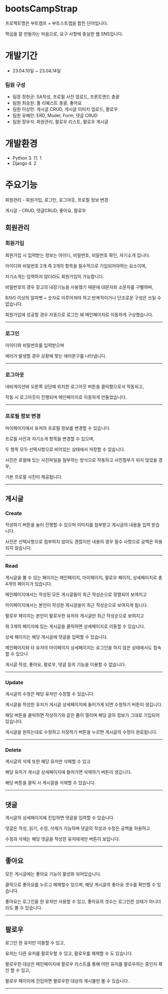 # bootsCampStrap
프로젝트명은 부트캠프 + 부트스트랩을 합친 단어입니다.

핵심을 잘 만들자는 마음으로, 요구 사항에 충실한 웹 SNS입니다.

# 개발기간
* 23.04.10일 ~ 23.04.14일

### 팀원 구성
* 팀장 정현균: SA작성, 프로필 사진 업로드, 프론트엔드 총괄
* 팀원 최승원: 풀 리퀘스트 총괄, 좋아요
* 팀원 이상민: 게시글 CRUD, 게시글 이미지 업로드, 팔로우
* 팀원 유혜민: ERD, Model, Form, 댓글 CRUD
* 팀원 장우석: 회원관리, 팔로우 리스트, 팔로우 게시글

# 개발환경
* Python 3. 11. 1
* Django 4. 2

# 주요기능
회원관리 - 회원가입, 로그인, 로그아웃, 프로필 정보 변경

게시글 - CRUD, 댓글CRUD, 좋아요, 팔로우

## 회원관리
### 회원가입

회원가입 시 입력받는 정보는 아이디, 비밀번호, 비밀번호 확인, 자기소개 입니다.

아이디와 비밀번호 2개 즉 3개의 항목을 필수적으로 기입되어야하는 요소이며,

자기소개는 입력하지 않더라도 회원가입이 가능합니다.

비밀번호의 경우 장고의 내장기능을 사용했기 때문에 대문자와 소문자를 구별하며,

8자리 이상의 알파벳 + 숫자로 이루어져야 하고 반복적이거나 단조로운 구성은 쓰일 수 없습니다.

회원가입에 성공할 경우 자동으로 로그인 돼 메인페이지로 이동하게 구상했습니다.

---

### 로그인
아이디와 비밀번호를 입력받으며

에러가 발생할 경우 상황에 맞는 에러문구를 나타냅니다.

---

### 로그아웃
네비게이션바 오른쪽 상단에 위치한 로그아웃 버튼을 클릭함으로서 작동되고,

작동 시 로그아웃이 진행되며 메인페이지로 이동하게 만들었습니다.

---

### 프로필 정보 변경
마이페이지에서 유저의 프로필 정보를 변경할 수 있습니다.

프로필 사진과 자기소개 항목을 변경할 수 있으며,

두 항목 모두 선택사항으로 비어있는 상태에서 저장할 수 있습니다.

사진은 로컬에 있는 사진파일을 첨부하는 방식으로 작동하고 사진첨부가 되지 않았을 경우,

기본 프로필 사진이 제공됩니다.

---

## 게시글

### Create
작성하기 버튼을 눌러 진행할 수 있으며 이미지를 첨부받고 게시글의 내용을 입력 받습니다.

사진은 선택사항으로 첨부하지 않아도 괜찮지만 내용의 경우 필수 사항으로 공백은 허용되지 않습니다.

---

### Read

게시글을 볼 수 있는 페이지는 메인페이지, 마이페이지, 팔로우 페이지, 상세페이지로 총 4개의 페이지가 있습니다.

메인페이지에서는 작성된 모든 게시글들이 최근 작성순으로 정렬되어 보여지고

마이페이지에서는 본인이 작성한 게시글을이 최근 작성순으로 보여지게 됩니다.

팔로우 페이지는 본인이 팔로우한 유저의 게시글만 최근 작성순으로 보여지고

위 3개의 페이지에 있는 게시글을 클릭하면 상세페이지로 이동할 수 있습니다.

상세 페이지는 해당 게시글에 댓글을 입력할 수 있습니다.

메인페이지와 타 유저의 마이페이지 상세페이지는 로그인을 하지 않은 상태에서도 접속할 수 있으나

게시글 작성, 좋아요, 팔로우, 댓글 등의 기능을 이용할 수 없습니다.

---

### Update

게시글의 수정은 해당 유저만 수정할 수 있습니다.

게시글을 작성한 유저가 게시글 상세페이지에 들어가게 되면 수정하기 버튼이 생깁니다.

해당 버튼을 클릭하면 작성하기와 같은 폼이 열리며 해당 글의 정보가 그대로 기입되어 있습니다.

게시글을 원하는대로 수정하고 저장하기 버튼을 누르면 게시글의 수정이 완료됩니다.

---

### Delete

게시글의 삭제 또한 해당 유저만 삭제할 수 있고

해당 유저가 게시글 상세페이지에 들어가면 삭제하기 버튼이 생깁니다.

해당 버튼을 클릭 시 게시글을 삭제할 수 있습니다.

---

## 댓글

게시글의 상세페이지에 진입하면 댓글을 입력할 수 있습니다.

댓글은 작성, 읽기, 수정, 삭제가 가능하며 댓글의 작성과 수정은 공백을 허용하고

수정과 삭제는 해당 댓글을 작성한 유저에게만 버튼이 보입니다.

---

## 좋아요

모든 게시글에는 좋아요 기능이 활성화 되어있습니다.

클릭으로 좋아요를 누르고 해제할수 있으며, 해당 게시글의 좋아요 갯수를 확인할 수 있습니다.

좋아요는 로그인을 한 유저만 사용할 수 있고, 좋아요의 갯수는 로그인한 상태가 아니더라도 볼 수 있습니다.

---

## 팔로우

로그인 한 유저만 이용할 수 있고,

유저는 다른 유저를 팔로우할 수 있고, 팔로우를 헤제할 수 도 있습니다.

팔로우한 대상은 메인페이지에 팔로우 리스트를 통해 어떤 유저를 팔로우하는 중인지 확인 할 수 있고,

팔로우 페이지에 진입하면 팔로우한 대상의 게시물만 볼 수 있습니다.

---
